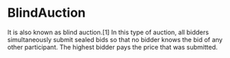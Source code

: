 # BlindAuction
It is also known as blind auction.[1] In this type of auction, 
all bidders simultaneously submit sealed bids so that no bidder knows the bid of any other participant.
The highest bidder pays the price that was submitted.
